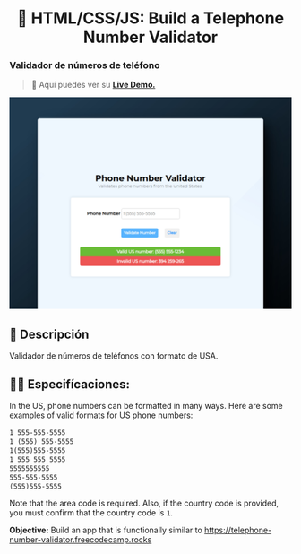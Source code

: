 <div align='center'>

# 📱 HTML/CSS/JS: Build a Telephone Number Validator

</div>

### Validador de números de teléfono

> 🧩 Aquí puedes ver su [**Live Demo.**](https://phone-number-validator-abrahamgalue.netlify.app/)

![vista-previa](public/preview/01-page-preview.jpg)

## 🚀 Descripción

Validador de números de teléfonos con formato de USA.

## 🧞‍♂️ Especifícaciones:

In the US, phone numbers can be formatted in many ways. Here are some examples of valid formats for US phone numbers:

```
1 555-555-5555
1 (555) 555-5555
1(555)555-5555
1 555 555 5555
5555555555
555-555-5555
(555)555-5555
```

Note that the area code is required. Also, if the country code is provided, you must confirm that the country code is `1`.

**Objective:** Build an app that is functionally similar to https://telephone-number-validator.freecodecamp.rocks
